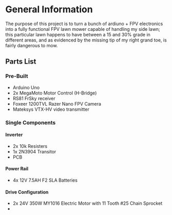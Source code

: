 # General Information

The purpose of this project is to turn a bunch of ardiuno + FPV electronics into a fully functional FPV lawn mower capable of handling my side lawn; this particular lawn happens to have between a 15 and 30% grade in different areas, and as evidenced by the missing tip of my right grand toe, is fairly dangerous to mow.   



## Parts List

### Pre-Built
* Arduino Uno
* 2x MegaMoto Motor Control (H-Bridge)
* RS81 FrSky receiver
* Foxeer 1200TVL Razer Nano FPV Camera
* Mateksys VTX-HV video transmitter

### Single Components

#### Inverter
* 2x 10k Resisters
* 1x 2N3904 Transitor
* PCB

#### Power Rail
* 4x 12V 7.5AH F2 SLA Batteries 

#### Drive Configuration
* 2x 24V 350W MY1016 Electric Motor with 11 Tooth #25 Chain Sprocket
* 

